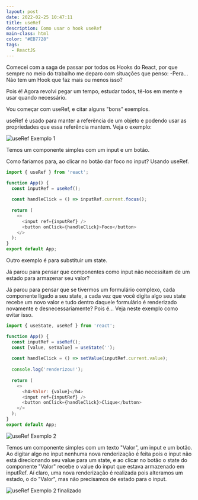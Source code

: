```yaml
---
layout: post
date: 2022-02-25 10:47:11
title: useRef
description: Como usar o hook useRef
main-class: html
color: "#EB7728"
tags:
  - ReactJS
---
```

Comecei com a saga de passar por todos os Hooks do React, por que sempre no meio do trabalho me deparo com situações que penso: -Pera... Não tem um Hook que faz mais ou menos isso?

Pois é! Agora revolvi pegar um tempo, estudar todos, tê-los em mente e usar quando necessário.

Vou começar com useRef, e citar alguns "bons" exemplos.

useRef é usado para manter a referência de um objeto e podendo usar as propriedades que essa referência mantem. Veja o exemplo:

![useRef Exemplo 1](/assets/img/useref-1.png "useRef Exemplo 1")

Temos um componente simples com um input e um botão.

Como faríamos para, ao clicar no botão dar foco no input? Usando useRef.

```javascript
import { useRef } from 'react';

function App() {
  const inputRef = useRef();
  
  const handleClick = () => inputRef.current.focus();
  
  return (
    <>
      <input ref={inputRef} />
      <button onClick={handleClick}>Foco</button>
    </>
  );
}
export default App;
```

Outro exemplo é para substituir um state.

Já parou para pensar que componentes como input não necessitam de um estado para armazenar seu valor?

Já parou para pensar que se tivermos um formulário complexo, cada componente ligado a seu state, a cada vez que você digita algo seu state recebe um novo valor e tudo dentro daquele formulário é renderizado novamente e desnecessariamente? Pois é... Veja neste exemplo como evitar isso.

```javascript
import { useState, useRef } from 'react';

function App() {
  const inputRef = useRef();
  const [value, setValue] = useState('');
  
  const handleClick = () => setValue(inputRef.current.value);
  
  console.log('renderizou!');
  
  return (
    <>
      <h4>Valor: {value}</h4>
      <input ref={inputRef} />
      <button onClick={handleClick}>Clique</button>
    </>
  );
}
export default App;
```

![useRef Exemplo 2](/assets/img/useref-2.png "useRef Exemplo 2")

Temos um componente simples com um texto "Valor", um input e um botão. Ao digitar algo no input nenhuma nova renderização é feita pois o input não está direcionando seu value para um state, e ao clicar no botão o state do componente "Valor" recebe o value do input que estava armazenado em inputRef. Aí claro, uma nova renderização é realizada pois alteramos um estado, o do "Valor", mas não precisamos de estado para o input.

![useRef Exemplo 2 finalizado](/assets/img/useref-3.png "useRef Exemplo 2 finalizado")